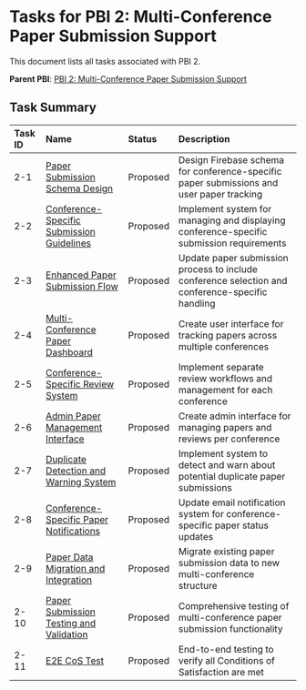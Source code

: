 # Tasks for PBI 2: Multi-Conference Paper Submission Support

This document lists all tasks associated with PBI 2.

**Parent PBI**: [PBI 2: Multi-Conference Paper Submission Support](./prd.md)

## Task Summary

| Task ID | Name | Status | Description |
| :------ | :--------------------------------------- | :------- | :--------------------------------- |
| 2-1 | [Paper Submission Schema Design](./2-1.md) | Proposed | Design Firebase schema for conference-specific paper submissions and user paper tracking |
| 2-2 | [Conference-Specific Submission Guidelines](./2-2.md) | Proposed | Implement system for managing and displaying conference-specific submission requirements |
| 2-3 | [Enhanced Paper Submission Flow](./2-3.md) | Proposed | Update paper submission process to include conference selection and conference-specific handling |
| 2-4 | [Multi-Conference Paper Dashboard](./2-4.md) | Proposed | Create user interface for tracking papers across multiple conferences |
| 2-5 | [Conference-Specific Review System](./2-5.md) | Proposed | Implement separate review workflows and management for each conference |
| 2-6 | [Admin Paper Management Interface](./2-6.md) | Proposed | Create admin interface for managing papers and reviews per conference |
| 2-7 | [Duplicate Detection and Warning System](./2-7.md) | Proposed | Implement system to detect and warn about potential duplicate paper submissions |
| 2-8 | [Conference-Specific Paper Notifications](./2-8.md) | Proposed | Update email notification system for conference-specific paper status updates |
| 2-9 | [Paper Data Migration and Integration](./2-9.md) | Proposed | Migrate existing paper submission data to new multi-conference structure |
| 2-10 | [Paper Submission Testing and Validation](./2-10.md) | Proposed | Comprehensive testing of multi-conference paper submission functionality |
| 2-11 | [E2E CoS Test](./2-11.md) | Proposed | End-to-end testing to verify all Conditions of Satisfaction are met | 